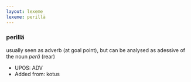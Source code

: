 ```yaml
---
layout: lexeme
lexeme: perillä
---
```


###  perillä

usually seen as adverb (at goal point), but can be analysed as adessive of the noun *perä* (rear)
* UPOS:  ADV
* Added from:  kotus

